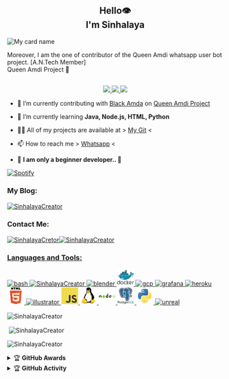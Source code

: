 <h2 align="center">Hello👁<br>I'm Sinhalaya</h1>

![My card name](https://cardivo.vercel.app/api?name=Sinhɑlɑyɑ%20Creɑtor&description=Hi%2C%20Welcome%20to%20my%20profile❤️%20I%27m%20a%20simple%20developer%2E%2E%2E💢%5B%20Co%20Admin%20%E2%80%93%20Team%20Queen%20Amdi%20%7C%20A%2EN%2E%20Tech%20Crew%20Member%5D%&image=https%3A//i%2Eibb%2Eco/X23tGzn/20210908%2D202859%2Epng&backgroundColor=%23ecf0f1&instagram=sinhalaya%5Fofficial%5F&facebook=sinhalayaofficial&github=SinhalayaCreator&pattern=leaf&colorPattern=%23eaeaea)

<h7 align="left">Moreover, I am the one of contributor of the Queen Amdi whatsapp user bot project. [A.N.Tech Member] <br>Queen Amdi Project 👸</h7>

##
<p align="center">
  <a href="https://github.com/SinhalayaCreator">
    <img src="https://komarev.com/ghpvc/?username=SinhalayaCreator&label=Profile%20views&color=ff69b4&label=Profile+Views&style=plastic">

  </a>
  <a href="https://github.com/SinhalayaCreator?tab=stars">
    <img src="https://img.shields.io/github/stars/SinhalayaCreator?color=ff69b4&label=Stars&style=plastic">

  </a>
  <a href="https://github.com/SinhalayaCreator?tab=followers">
    <img src="https://img.shields.io/github/followers/SinhalayaCreator?color=ff69b4&label=Followers&style=plastic">

  </a>
</p>


- 🔭 I’m currently contributing with [Black Amda](https://github.com/BlackAmda) on [Queen Amdi Project](https://github.com/BlackAmda/QueenAmdi)

- 🌱 I’m currently learning **Java, Node.js, HTML, Python**

- 👨‍💻 All of my projects are available at > [My Git](https://github.com/SinhalayaCreator/) <

- 📫 How to reach me > [Whatsapp](https://wa.me/+94719077818) <

- 💫 **I am only a beginner developer.. 🌆**

[![Spotify](https://sinhalayacreator.vercel.app/api/spotify)](https://open.spotify.com/user/Sasmitha,d0d5a8ud4z9i3uqex79cvtv3d)

<h3 align="left">My Blog:</h3>
<a href="https://sinhalayaofficial.blogspot.com" target="blank"><img align="center" src="https://i.ibb.co/JHv2nCz/icons8-blogger-240.png" alt="SinhalayaCreator" height="40" width="40" /></a>
<h3 align="left">Contact Me:</h3>
<p align="left">
<a href="https://www.instagram.com/sinhalaya_official_/" target="blank"><img align="center" src="https://cdn.jsdelivr.net/npm/simple-icons@3.0.1/icons/instagram.svg" alt="SinhalayaCretor" height="30" width="40" /></a><a href="https://wa.me/+94719077818" target="blank"><img align="center" src="https://cdn.jsdelivr.net/npm/simple-icons@3.0.1/icons/whatsapp.svg" alt="SinhalayaCreator" height="30" width="40" </a>


</p>

<h3 align="left">Languages and Tools:</h3>
<p align="left"> <a href="https://www.gnu.org/software/bash/" target="_blank"> <img src="https://www.vectorlogo.zone/logos/gnu_bash/gnu_bash-icon.svg" alt="bash" width="40" height="40"/> </a> <a href="https://sinhalayaofficial.blogspot.com" target="_blank"><img src="https://i.ibb.co/JHv2nCz/icons8-blogger-240.png" alt="SinhalayaCreator" height="40" width="40" /></a><a href="https://www.blender.org/" target="_blank"> <img src="https://download.blender.org/branding/community/blender_community_badge_white.svg" alt="blender" width="40" height="40"/> </a> <a href="https://www.docker.com/" target="_blank"> <img src="https://raw.githubusercontent.com/devicons/devicon/master/icons/docker/docker-original-wordmark.svg" alt="docker" width="40" height="40"/> </a> <a href="https://cloud.google.com" target="_blank"> <img src="https://www.vectorlogo.zone/logos/google_cloud/google_cloud-icon.svg" alt="gcp" width="40" height="40"/> </a> <a href="https://grafana.com" target="_blank"> <img src="https://www.vectorlogo.zone/logos/grafana/grafana-icon.svg" alt="grafana" width="40" height="40"/> </a> <a href="https://heroku.com" target="_blank"> <img src="https://www.vectorlogo.zone/logos/heroku/heroku-icon.svg" alt="heroku" width="40" height="40"/> </a> <a href="https://www.w3.org/html/" target="_blank"> <img src="https://raw.githubusercontent.com/devicons/devicon/master/icons/html5/html5-original-wordmark.svg" alt="html5" width="40" height="40"/> </a> <a href="https://www.adobe.com/in/products/illustrator.html" target="_blank"> <img src="https://www.vectorlogo.zone/logos/adobe_illustrator/adobe_illustrator-icon.svg" alt="illustrator" width="40" height="40"/> </a> <a href="https://developer.mozilla.org/en-US/docs/Web/JavaScript" target="_blank"> <img src="https://raw.githubusercontent.com/devicons/devicon/master/icons/javascript/javascript-original.svg" alt="javascript" width="40" height="40"/> </a> <a href="https://www.linux.org/" target="_blank"> <img src="https://raw.githubusercontent.com/devicons/devicon/master/icons/linux/linux-original.svg" alt="linux" width="40" height="40"/> </a> <a href="https://nodejs.org" target="_blank"> <img src="https://raw.githubusercontent.com/devicons/devicon/master/icons/nodejs/nodejs-original-wordmark.svg" alt="nodejs" width="40" height="40"/> </a> <a href="https://www.postgresql.org" target="_blank"> <img src="https://raw.githubusercontent.com/devicons/devicon/master/icons/postgresql/postgresql-original-wordmark.svg" alt="postgresql" width="40" height="40"/> </a> <a href="https://www.python.org" target="_blank"> <img src="https://raw.githubusercontent.com/devicons/devicon/master/icons/python/python-original.svg" alt="python" width="40" height="40"/> </a> <a href="https://unrealengine.com/" target="_blank"> <img src="https://raw.githubusercontent.com/kenangundogan/fontisto/036b7eca71aab1bef8e6a0518f7329f13ed62f6b/icons/svg/brand/unreal-engine.svg" alt="unreal" width="40" height="40"/> </a> </p>

<p><img align="center" src="https://github-readme-stats.vercel.app/api/top-langs?username=SinhalayaCreator&show_icons=true&layout=compact&theme=highcontrast" alt="SinhalayaCreator" /></p>

<p>&nbsp;<img align="center" src="https://github-readme-stats.vercel.app/api?username=SinhalayaCreator&show_icons=true&theme=highcontrast" alt="SinhalayaCreator" /></p>

<p><img align="center" src="https://github-readme-streak-stats.herokuapp.com/?user=SinhalayaCreator&theme=highcontrast" alt="SinhalayaCreator" /></p>
</details>

<details>
    <summary>&#127942 <b>GitHub Awards</b></summary><br/>

![Github Trophy](https://github-profile-trophy.vercel.app/?username=SinhalayaCreator)

</details>

<details>
    <summary>&#127942 <b>GitHub Activity</b></summary><br/>

![Metrics](https://metrics.lecoq.io/SinhalayaCreator?template=classic&followup=1&isocalendar=1&languages=1&isocalendar.duration=half-year&config.timezone=IndiaStandardTime%2FIstanbul)

[![News](https://github-readme-stats.vercel.app/api/pin/?username=SinhalayaCreator&theme=highcontrast&repo=QueenAmdi)](https://github.com/BlackAmda/QueenAmdi)

</details>


